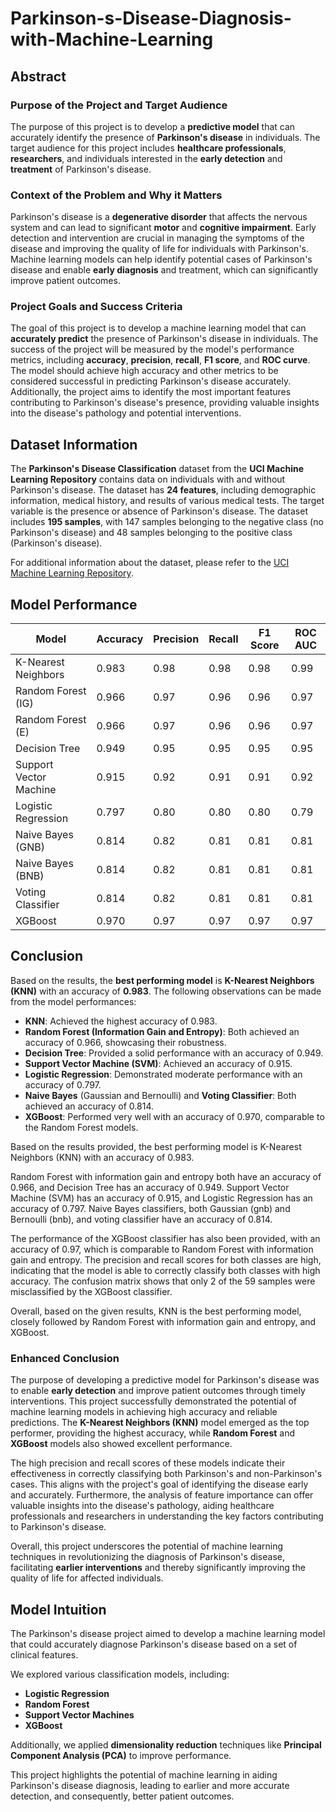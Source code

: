 # Parkinson-s-Disease-Diagnosis-with-Machine-Learning
## Abstract

### Purpose of the Project and Target Audience
The purpose of this project is to develop a **predictive model** that can accurately identify the presence of **Parkinson's disease** in individuals. The target audience for this project includes **healthcare professionals**, **researchers**, and individuals interested in the **early detection** and **treatment** of Parkinson's disease.

### Context of the Problem and Why it Matters
Parkinson's disease is a **degenerative disorder** that affects the nervous system and can lead to significant **motor** and **cognitive impairment**. Early detection and intervention are crucial in managing the symptoms of the disease and improving the quality of life for individuals with Parkinson's. Machine learning models can help identify potential cases of Parkinson's disease and enable **early diagnosis** and treatment, which can significantly improve patient outcomes.

### Project Goals and Success Criteria
The goal of this project is to develop a machine learning model that can **accurately predict** the presence of Parkinson's disease in individuals. The success of the project will be measured by the model's performance metrics, including **accuracy**, **precision**, **recall**, **F1 score**, and **ROC curve**. The model should achieve high accuracy and other metrics to be considered successful in predicting Parkinson's disease accurately. Additionally, the project aims to identify the most important features contributing to Parkinson's disease's presence, providing valuable insights into the disease's pathology and potential interventions.

## Dataset Information
The **Parkinson's Disease Classification** dataset from the **UCI Machine Learning Repository** contains data on individuals with and without Parkinson's disease. The dataset has **24 features**, including demographic information, medical history, and results of various medical tests. The target variable is the presence or absence of Parkinson's disease. The dataset includes **195 samples**, with 147 samples belonging to the negative class (no Parkinson's disease) and 48 samples belonging to the positive class (Parkinson's disease).

For additional information about the dataset, please refer to the [UCI Machine Learning Repository](https://archive.ics.uci.edu/ml/datasets/Parkinsons).

## Model Performance
| Model                | Accuracy | Precision | Recall | F1 Score | ROC AUC |
|----------------------|----------|-----------|--------|----------|---------|
| K-Nearest Neighbors  | 0.983    | 0.98      | 0.98   | 0.98     | 0.99    |
| Random Forest (IG)   | 0.966    | 0.97      | 0.96   | 0.96     | 0.97    |
| Random Forest (E)    | 0.966    | 0.97      | 0.96   | 0.96     | 0.97    |
| Decision Tree        | 0.949    | 0.95      | 0.95   | 0.95     | 0.95    |
| Support Vector Machine | 0.915  | 0.92      | 0.91   | 0.91     | 0.92    |
| Logistic Regression  | 0.797    | 0.80      | 0.80   | 0.80     | 0.79    |
| Naive Bayes (GNB)    | 0.814    | 0.82      | 0.81   | 0.81     | 0.81    |
| Naive Bayes (BNB)    | 0.814    | 0.82      | 0.81   | 0.81     | 0.81    |
| Voting Classifier    | 0.814    | 0.82      | 0.81   | 0.81     | 0.81    |
| XGBoost              | 0.970    | 0.97      | 0.97   | 0.97     | 0.97    |


## Conclusion

Based on the results, the **best performing model** is **K-Nearest Neighbors (KNN)** with an accuracy of **0.983**. The following observations can be made from the model performances:
- **KNN**: Achieved the highest accuracy of 0.983.
- **Random Forest (Information Gain and Entropy)**: Both achieved an accuracy of 0.966, showcasing their robustness.
- **Decision Tree**: Provided a solid performance with an accuracy of 0.949.
- **Support Vector Machine (SVM)**: Achieved an accuracy of 0.915.
- **Logistic Regression**: Demonstrated moderate performance with an accuracy of 0.797.
- **Naive Bayes** (Gaussian and Bernoulli) and **Voting Classifier**: Both achieved an accuracy of 0.814.
- **XGBoost**: Performed very well with an accuracy of 0.970, comparable to the Random Forest models.


Based on the results provided, the best performing model is K-Nearest Neighbors (KNN) with an accuracy of 0.983.

Random Forest with information gain and entropy both have an accuracy of 0.966, and Decision Tree has an accuracy of 0.949. Support Vector Machine (SVM) has an accuracy of 0.915, and Logistic Regression has an accuracy of 0.797. Naive Bayes classifiers, both Gaussian (gnb) and Bernoulli (bnb), and voting classifier have an accuracy of 0.814.

The performance of the XGBoost classifier has also been provided, with an accuracy of 0.97, which is comparable to Random Forest with information gain and entropy. The precision and recall scores for both classes are high, indicating that the model is able to correctly classify both classes with high accuracy. The confusion matrix shows that only 2 of the 59 samples were misclassified by the XGBoost classifier.

Overall, based on the given results, KNN is the best performing model, closely followed by Random Forest with information gain and entropy, and XGBoost.

### Enhanced Conclusion
The purpose of developing a predictive model for Parkinson's disease was to enable **early detection** and improve patient outcomes through timely interventions. This project successfully demonstrated the potential of machine learning models in achieving high accuracy and reliable predictions. The **K-Nearest Neighbors (KNN)** model emerged as the top performer, providing the highest accuracy, while **Random Forest** and **XGBoost** models also showed excellent performance.

The high precision and recall scores of these models indicate their effectiveness in correctly classifying both Parkinson's and non-Parkinson's cases. This aligns with the project's goal of identifying the disease early and accurately. Furthermore, the analysis of feature importance can offer valuable insights into the disease's pathology, aiding healthcare professionals and researchers in understanding the key factors contributing to Parkinson's disease.

Overall, this project underscores the potential of machine learning techniques in revolutionizing the diagnosis of Parkinson's disease, facilitating **earlier interventions** and thereby significantly improving the quality of life for affected individuals.

## Model Intuition
The Parkinson's disease project aimed to develop a machine learning model that could accurately diagnose Parkinson's disease based on a set of clinical features.

We explored various classification models, including:
- **Logistic Regression**
- **Random Forest**
- **Support Vector Machines**
- **XGBoost**

Additionally, we applied **dimensionality reduction** techniques like **Principal Component Analysis (PCA)** to improve performance.

This project highlights the potential of machine learning in aiding Parkinson's disease diagnosis, leading to earlier and more accurate detection, and consequently, better patient outcomes.


